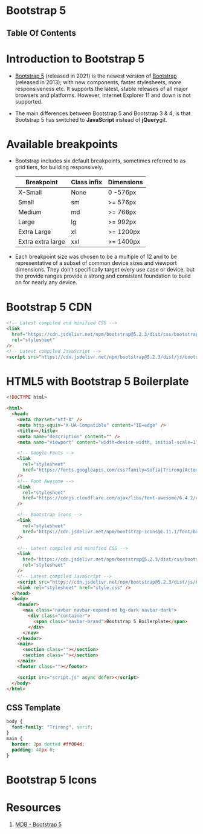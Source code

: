 # Bootstrap 5

## Table Of Contents

# Introduction to Bootstrap 5

- [Bootstrap 5](https://www.w3schools.com/bootstrap5/index.php) (released in 2021) is the newest version of [Bootstrap](https://www.w3schools.com/bootstrap/default.asp) (released in 2013); with new components, faster stylesheets, more responsiveness etc. It supports the latest, stable releases of all major browsers and platforms. However, Internet Explorer 11 and down is not supported.

- The main differences between Bootstrap 5 and Bootstrap 3 & 4, is that Bootstrap 5 has switched to **JavaScript** instead of **jQuery**git.

# Available breakpoints

- Bootstrap includes six default breakpoints, sometimes referred to as grid tiers, for building responsively.

  | Breakpoint        | Class infix | Dimensions |
  | ----------------- | ----------- | ---------- |
  | X-Small           | None        | 0 -576px   |
  | Small             | sm          | >= 576px   |
  | Medium            | md          | >= 768px   |
  | Large             | lg          | >= 992px   |
  | Extra Large       | xl          | >= 1200px  |
  | Extra extra large | xxl         | >= 1400px  |

- Each breakpoint size was chosen to be a multiple of 12 and to be representative of a subset of common device sizes and viewport dimensions. They don’t specifically target every use case or device, but the provide ranges provide a strong and consistent foundation to build on for nearly any device.

# Bootstrap 5 CDN

```html
<!-- Latest compiled and minified CSS -->
<link
  href="https://cdn.jsdelivr.net/npm/bootstrap@5.2.3/dist/css/bootstrap.min.css"
  rel="stylesheet"
/>
<!-- Latest compiled JavaScript -->
<script src="https://cdn.jsdelivr.net/npm/bootstrap@5.2.3/dist/js/bootstrap.bundle.min.js"></script>
```

# HTML5 with Bootstrap 5 Boilerplate

```html
<!DOCTYPE html>

<html>
  <head>
    <meta charset="utf-8" />
    <meta http-equiv="X-UA-Compatible" content="IE=edge" />
    <title></title>
    <meta name="description" content="" />
    <meta name="viewport" content="width=device-width, initial-scale=1" />

    <!-- Google Fonts -->
    <link
      rel="stylesheet"
      href="https://fonts.googleapis.com/css?family=Sofia|Trirong|Actor"
    />
    <!-- Font Awesome -->
    <link
      rel="stylesheet"
      href="https://cdnjs.cloudflare.com/ajax/libs/font-awesome/6.4.2/css/all.min.css"
    />

    <!-- Bootstrap icons -->
    <link
      rel="stylesheet"
      href="https://cdn.jsdelivr.net/npm/bootstrap-icons@1.11.1/font/bootstrap-icons.css"
    />

    <!-- Latest compiled and minified CSS -->
    <link
      href="https://cdn.jsdelivr.net/npm/bootstrap@5.2.3/dist/css/bootstrap.min.css"
      rel="stylesheet"
    />
    <!-- Latest compiled JavaScript -->
    <script src="https://cdn.jsdelivr.net/npm/bootstrap@5.2.3/dist/js/bootstrap.bundle.min.js"></script>
    <link rel="stylesheet" href="style.css" />
  </head>
  <body>
    <header>
      <nav class="navbar navbar-expand-md bg-dark navbar-dark">
        <div class="container">
          <span class="navbar-brand">Bootstrap 5 Boilerplate</span>
        </div>
      </nav>
    </header>
    <main>
      <section class=""></section>
      <section class=""></section>
    </main>
    <footer class=""></footer>

    <script src="script.js" async defer></script>
  </body>
</html>
```

## CSS Template

```css
body {
  font-family: "Trirong", serif;
}
main {
  border: 2px dotted #ff004d;
  padding: 40px 0;
}
```

# Bootstrap 5 Icons

# Resources

1. [MDB - Bootstrap 5](https://mdbootstrap.com/docs/standard/layout/grid/)
